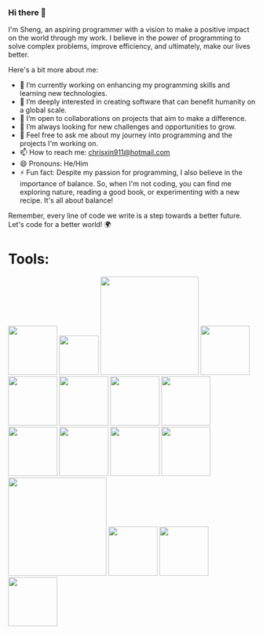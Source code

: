 ### Hi there 👋

I'm Sheng, an aspiring programmer with a vision to make a positive impact on the world through my work. I believe in the power of programming to solve complex problems, improve efficiency, and ultimately, make our lives better.

Here's a bit more about me:

- 🔭 I’m currently working on enhancing my programming skills and learning new technologies.
- 🌱 I’m deeply interested in creating software that can benefit humanity on a global scale.
- 👯 I’m open to collaborations on projects that aim to make a difference.
- 🤔 I’m always looking for new challenges and opportunities to grow.
- 💬 Feel free to ask me about my journey into programming and the projects I'm working on.
- 📫 How to reach me: chrisxin911@hotmail.com
- 😄 Pronouns: He/Him
- ⚡ Fun fact: Despite my passion for programming, I also believe in the importance of balance. So, when I'm not coding, you can find me exploring nature, reading a good book, or experimenting with a new recipe. It's all about balance!

Remember, every line of code we write is a step towards a better future. Let's code for a better world! 🌍

# Tools:
<img src="https://github.com/sheng0321/sheng0321/assets/158591554/5bd53690-3c34-4651-b4bf-f621baecc465" width="100"  />
<img src="https://github.com/sheng0321/sheng0321/assets/158591554/67a1ea90-d9ed-4879-aff8-6cb5f516967d" width="80"  height="80" />
<img src="https://github.com/sheng0321/sheng0321/assets/158591554/4390ede1-ebef-4ea8-a01f-ed81f091dac9" width="200" />
<img src="https://github.com/sheng0321/sheng0321/assets/158591554/ff104229-2ee0-49ec-ba26-d02341667a47" width="100" />
<img src="https://github.com/sheng0321/sheng0321/assets/158591554/499741d0-c3dc-49ae-b81d-d231bac53d66" width="100" />
<img src="https://github.com/sheng0321/sheng0321/assets/158591554/d27d6ff2-0960-4f2b-a6cc-35acd64764d8" width="100" />
<img src="https://github.com/sheng0321/sheng0321/assets/158591554/117709d3-97f1-4301-be6b-40fec5495b2d" width="100" />
<img src="https://github.com/sheng0321/sheng0321/assets/158591554/36667920-5ebe-4419-8143-e6c5a5c802c7" width="100" />
<img src="https://github.com/sheng0321/sheng0321/assets/158591554/8c2c5595-3d22-4ecb-95e3-ca78c854c57c" width="100" />
<img src="https://github.com/sheng0321/sheng0321/assets/158591554/1d0987a9-ee46-4661-b248-084a9a5fb21d" width="100" />
<img src="https://github.com/sheng0321/sheng0321/assets/158591554/b6805544-ad8b-470f-ad21-39ca5e1ca2dc" width="100" />
<img src="https://github.com/sheng0321/sheng0321/assets/158591554/d35a4305-78d9-43b8-a40c-b7619e9f1489" width="100" />
<img src="https://github.com/sheng0321/sheng0321/assets/158591554/2de1f58f-6a59-423c-830f-ea0dce5b250a" width="200" />
<img src="https://github.com/sheng0321/sheng0321/assets/158591554/c606548e-0d63-4a7f-94a5-62c955632479" width="100" />
<img src="https://github.com/sheng0321/sheng0321/assets/158591554/ede05def-91b7-4ede-b2b6-e7e2a03bfee3" width="100" />
<img src="https://github.com/sheng0321/sheng0321/assets/158591554/80f9b984-75a7-4ca5-a0b3-956ab4251603" width="100" />





